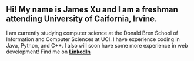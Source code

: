 ## **Hi! My name is James Xu and I am a freshman attending University of Caifornia, Irvine.**

I am currently studying computer science at the Donald Bren School of Information and Computer Sciences at UCI.
I have experience coding in Java, Python, and C++. I also will soon have some 
more experience in web development! Find me on [**LinkedIn**](www.linkedin.com/in/jamesgxu)
<!---
jamesgxu/jamesgxu is a ✨ special ✨ repository because its `README.md` (this file) appears on your GitHub profile.
You can click the Preview link to take a look at your changes.
--->
